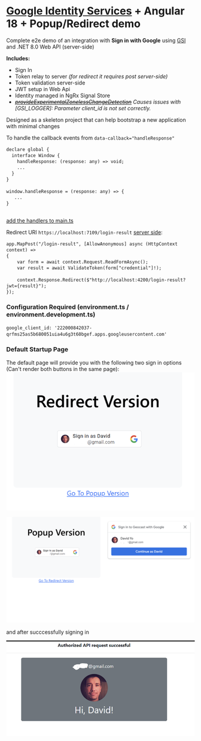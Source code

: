 # [Google Identity Services](https://developers.google.com/identity/gsi/web/guides/overview) + Angular 18 + Popup/Redirect demo 

Complete e2e demo of an integration with **Sign in with Google** using [GSI](https://developers.google.com/identity/gsi/web/guides/client-library) and .NET 8.0 Web API (server-side)

**Includes:** 
- Sign In
- Token relay to server *(for redirect it requires post server-side)*
- Token validation server-side
- JWT setup in Web Api
- Identity managed in NgRx Signal Store
- ~~[_provideExperimentalZonelessChangeDetection_](https://netbasal.com/navigating-the-new-era-of-angular-zoneless-change-detection-unveiled-e7404de69b89)~~ _Causes issues with [GSI_LOGGER]: Parameter client_id is not set correctly._

Designed as a skeleton project that can help bootstrap a new application with minimal changes

To handle the callback events from `data-callback="handleResponse"`

```            
declare global {
  interface Window {
    handleResponse: (response: any) => void;
    ...
  }
}

window.handleResponse = (response: any) => { 
   ...
}


```

[add the handlers to main.ts](https://github.com/gradx/angular-18-sign-in-google-demo/blob/main/Angular18-Google-Sign-In/src/main.ts)

Redirect URI `https://localhost:7109/login-result` [server side](https://github.com/gradx/angular-18-sign-in-google-demo/blob/main/DotNet8MinimalApiJWT/DotNet8MinimalApiJWT/Program.cs): 
```
app.MapPost("/login-result", [AllowAnonymous] async (HttpContext context) =>
{
    var form = await context.Request.ReadFormAsync();
    var result = await ValidateToken(form["credential"]!);

    context.Response.Redirect($"http://localhost:4200/login-result?jwt={result}");
});
```



### Configuration Required (environment.ts / environment.development.ts)
`google_client_id: '222000842037-qrfms25as5b680051uia4u6g3t60bgef.apps.googleusercontent.com'`

### Default Startup Page
 The default page will provide you with the following two sign in options (Can't render both buttons in the same page): 
![Redirect](https://github.com/gradx/angular-18-sign-in-google-demo/blob/main/docs/images/Redirect.png 'Redirect')

![Popup](https://github.com/gradx/angular-18-sign-in-google-demo/blob/main/docs/images/Popup.png 'Popup')

and after succcessfully signing in

![Profile](https://github.com/gradx/angular-18-sign-in-google-demo/blob/main/docs/images/Profile.png 'Profile')

